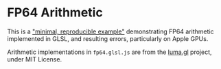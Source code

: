 # FP64 Arithmetic

This is a ["minimal, reproducible example"](https://stackoverflow.com/help/minimal-reproducible-example) demonstrating FP64 arithmetic implemented in GLSL, and resulting errors, particularly on Apple GPUs.

Arithmetic implementations in `fp64.glsl.js` are from the [luma.gl](https://github.com/visgl/luma.gl) project, under MIT License.